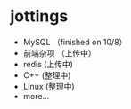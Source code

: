 # jottings

- MySQL  	（finished on 10/8）
- 前端杂项   （上传中）
- redis            (上传中)
- C++              (整理中)
- Linux           (整理中)
- more...
